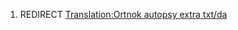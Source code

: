 1.  REDIRECT [Translation:Ortnok autopsy extra
    txt/da](Translation:Ortnok_autopsy_extra_txt/da "wikilink")